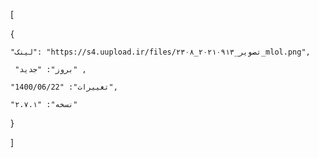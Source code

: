 [

  {

    "لینک": "https://s4.uupload.ir/files/تصویر_۲۰۲۱۰۹۱۳_۲۳۰۸_mlol.png",

     "بروز": "جدید" ,

    "تغییرات": "1400/06/22",

    "نسخه": "۲.۷.۱"

  
  }

]
